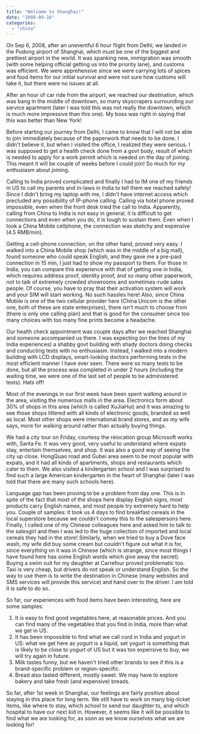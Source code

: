 ```yaml
---
title: "Welcome to Shanghai!"
date: "2008-09-16"
categories: 
  - "china"
---
```


On Sep 6, 2008, after an uneventful 6 hour flight from Delhi, we landed in the Pudong airport of Shanghai, which must be one of the biggest and prettiest airport in the world. It was spanking new, immigration was smooth (with some helping official getting us into the priority lane), and customs was efficient. We were apprehensive since we were carrying lots of spices and food items for our initial survival and were not sure how customs will take it, but there were no issues at all.

After an hour of car ride from the airport, we reached our destination, which was bang in the middle of downtown, so many skyscrapers surrounding our service apartment (later I was told this was not really the downtown, which is much more impressive than this one). My boss was right in saying that this was better than New York!

Before starting our journey from Delhi, I came to know that I will not be able to join immediately because of the paperwork that needs to be done. I didn't believe it, but when I visited the office, I realized they were serious. I was supposed to get a health check done from a govt body, result of which is needed to apply for a work permit which is needed on the day of joining. This meant it will be couple of weeks before I could join! So much for my enthusiasm about joining.

Calling to India proved complicated and finally I had to IM one of my friends in US to call my parents and in-laws in India to tell them we reached safely! Since I didn't bring my laptop with me, I didn't have internet access which precluded any possibility of IP-phone calling. Calling via hotel phone proved impossible, even when the front desk tried the call to India. Apparently, calling from China to India is not easy in general, it is difficult to get connections and even when you do, it is tough to sustain them. Even when I took a China Mobile cellphone, the connection was sketchy and expensive (4.5 RMB/min).

Getting a cell-phone connection, on the other hand, proved very easy. I walked into a China Mobile shop (which was in the middle of a big mall), found someone who could speak English, and they gave me a pre-paid connection in 15 min, I just had to show my passport to them. For those in India, you can compare this experience with that of getting one in India, which requires address proof, identity proof, and so many other paperwork, not to talk of extremely crowded showrooms and sometimes-rude sales people. Of course, you have to pray that their activation system will work and your SIM will start working. No such hassles here! Also, since China Mobile is one of the two cellular provider here (China Unicom is the other one, both of these are state enterprises), there isn't much to choose from (there is only one calling plan) and that is good for the consumer since too many choices with too many fine prints become a headache.

Our health check appointment was couple days after we reached Shanghai and someone accompanied us there. I was expecting (on the lines of my India experiences) a shabby govt building with shady doctors doing checks and conducting tests with no enthusiasm. Instead, I walked into a modern building with LCD displays, smart-looking doctors performing tests in the most efficient manner I have ever seen. There were so many tests to be done, but all the process was completed in under 2 hours (including the waiting time, we were one of the last set of people to be administered tests). Hats off!

Most of the evenings in our first week have been spent walking around in the area, visiting the numerous malls in the area. Electronics form about 30% of shops in this area (which is called XuJiaHui) and it was amazing to see those shops littered with all kinds of electronic goods, branded as well as local. Most other shops were international brand stores, and as my wife says, more for walking around rather than actually buying things.

We had a city tour on Friday, courtesy the relocation group Microsoft works with, Santa Fe. It was very good, very useful to understand where expats stay, entertain themselves, and shop. It was also a good way of seeing the city up close. HongQuao road and Gubei area seem to be most popular with expats, and it had all kinds of apartments, shops and restaurants which cater to them. We also visited a kindergarten school and I was surprised to find such a large American kindergarten in the heart of Shanghai (later I was told that there are many such schools here).

Language gap has been proving to be a problem from day one. This is in spite of the fact that most of the shops here display English signs, most products carry English names, and most people try extremely hard to help you. Couple of samples: it took us 4 days to find breakfast cereals in the local superstore because we couldn't convey this to the salespersons here. Finally, I called one of my Chinese colleagues here and asked him to talk to the salesgirl and then I was led to the huge collection of imported and local cereals they had in the store! Similarly, when we tried to buy a Dove face wash, my wife did buy some cream but couldn't figure out what it is for, since everything on it was in Chinese (which is strange, since most things I have found here has some English words which give away the secret). Buying a swim suit for my daughter at Carrefour proved problematic too. Taxi is very cheap, but drivers do not speak or understand English. So the way to use them is to write the destination in Chinese (many websites and SMS services will provide this service) and hand over to the driver. I am told it is safe to do so.

So far, our experiences with food items have been interesting, here are some samples:

1. It is easy to find good vegetables here, at reasonable prices. And you can find many of the vegetables that you find in India, more than what we get in US.
2. It has been impossible to find what we call curd in India and yogurt in US: what we get here as yogurt is a liquid, set yogurt is something that is likely to be close to yogurt of US but it was too expensive to buy, we will try again in future.
3. Milk tastes funny, but we haven't tried other brands to see if this is a brand-specific problem or region-specific.
4. Bread also tasted different, mostly sweet. We may have to explore bakery and take fresh (and expensive) breads.

So far, after 1st week in Shanghai, our feelings are fairly positive about staying in this place for long term. We still have to work on many big-ticket items, like where to stay, which school to send our daughter to, and which hospital to have our next kid in. However, it seems like it will be possible to find what we are looking for, as soon as we know ourselves what we are looking for!
